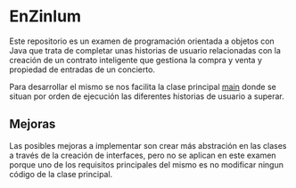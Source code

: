 # EnZinlum

Este repositorio es un examen de programación orientada a objetos con Java que trata de completar unas historias de usuario relacionadas con la creación de un contrato inteligente que gestiona la compra y venta y propiedad de entradas de un concierto.

Para desarrollar el mismo se nos facilita la clase principal [main](./src/main/java/edu/craptocraft/enzinium/App.java) donde se situan por orden de ejecución las diferentes historias de usuario a superar.

## Mejoras 

Las posibles mejoras a implementar son crear más abstración en las clases a través de la creación de interfaces, pero no se aplican en este examen porque uno de los requisitos principales del mismo es no modificar ningun código de la clase principal.

